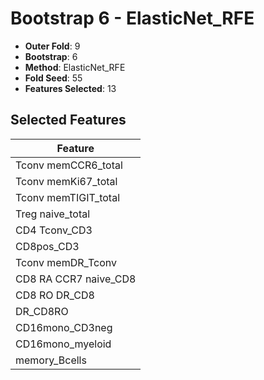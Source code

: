 # Bootstrap 6 - ElasticNet_RFE

- **Outer Fold**: 9
- **Bootstrap**: 6
- **Method**: ElasticNet_RFE
- **Fold Seed**: 55
- **Features Selected**: 13

## Selected Features

| Feature |
|---------|
| Tconv memCCR6_total |
| Tconv memKi67_total |
| Tconv memTIGIT_total |
| Treg naive_total |
| CD4 Tconv_CD3 |
| CD8pos_CD3 |
| Tconv memDR_Tconv |
| CD8 RA CCR7 naive_CD8 |
| CD8 RO DR_CD8 |
| DR_CD8RO |
| CD16mono_CD3neg |
| CD16mono_myeloid |
| memory_Bcells |
